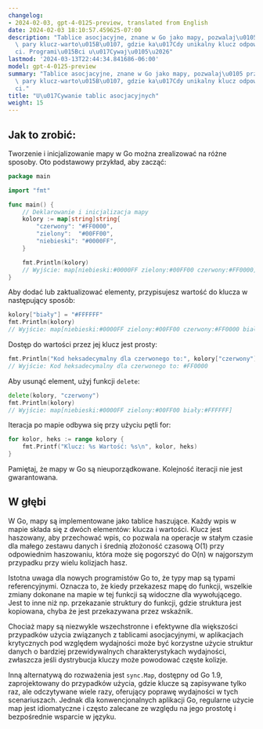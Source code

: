 ```yaml
---
changelog:
- 2024-02-03, gpt-4-0125-preview, translated from English
date: 2024-02-03 18:10:57.459625-07:00
description: "Tablice asocjacyjne, znane w Go jako mapy, pozwalaj\u0105 przechowywa\u0107\
  \ pary klucz-warto\u015B\u0107, gdzie ka\u017Cdy unikalny klucz odpowiada warto\u015B\
  ci. Programi\u015Bci u\u017Cywaj\u0105\u2026"
lastmod: '2024-03-13T22:44:34.841686-06:00'
model: gpt-4-0125-preview
summary: "Tablice asocjacyjne, znane w Go jako mapy, pozwalaj\u0105 przechowywa\u0107\
  \ pary klucz-warto\u015B\u0107, gdzie ka\u017Cdy unikalny klucz odpowiada warto\u015B\
  ci."
title: "U\u017Cywanie tablic asocjacyjnych"
weight: 15
---
```


## Jak to zrobić:
Tworzenie i inicjalizowanie mapy w Go można zrealizować na różne sposoby. Oto podstawowy przykład, aby zacząć:

```go
package main

import "fmt"

func main() {
    // Deklarowanie i inicjalizacja mapy
    kolory := map[string]string{
        "czerwony": "#FF0000",
        "zielony":  "#00FF00",
        "niebieski": "#0000FF",
    }

    fmt.Println(kolory)
    // Wyjście: map[niebieski:#0000FF zielony:#00FF00 czerwony:#FF0000]
}
```

Aby dodać lub zaktualizować elementy, przypisujesz wartość do klucza w następujący sposób:

```go
kolory["biały"] = "#FFFFFF"
fmt.Println(kolory)
// Wyjście: map[niebieski:#0000FF zielony:#00FF00 czerwony:#FF0000 biały:#FFFFFF]
```

Dostęp do wartości przez jej klucz jest prosty:

```go
fmt.Println("Kod heksadecymalny dla czerwonego to:", kolory["czerwony"])
// Wyjście: Kod heksadecymalny dla czerwonego to: #FF0000
```

Aby usunąć element, użyj funkcji `delete`:

```go
delete(kolory, "czerwony")
fmt.Println(kolory)
// Wyjście: map[niebieski:#0000FF zielony:#00FF00 biały:#FFFFFF]
```

Iteracja po mapie odbywa się przy użyciu pętli for:

```go
for kolor, heks := range kolory {
    fmt.Printf("Klucz: %s Wartość: %s\n", kolor, heks)
}
```

Pamiętaj, że mapy w Go są nieuporządkowane. Kolejność iteracji nie jest gwarantowana.

## W głębi
W Go, mapy są implementowane jako tablice haszujące. Każdy wpis w mapie składa się z dwóch elementów: klucza i wartości. Klucz jest haszowany, aby przechować wpis, co pozwala na operacje w stałym czasie dla małego zestawu danych i średnią złożoność czasową O(1) przy odpowiednim haszowaniu, która może się pogorszyć do O(n) w najgorszym przypadku przy wielu kolizjach hasz.

Istotna uwaga dla nowych programistów Go to, że typy map są typami referencyjnymi. Oznacza to, że kiedy przekazesz mapę do funkcji, wszelkie zmiany dokonane na mapie w tej funkcji są widoczne dla wywołującego. Jest to inne niż np. przekazanie struktury do funkcji, gdzie struktura jest kopiowana, chyba że jest przekazywana przez wskaźnik.

Chociaż mapy są niezwykle wszechstronne i efektywne dla większości przypadków użycia związanych z tablicami asocjacyjnymi, w aplikacjach krytycznych pod względem wydajności może być korzystne użycie struktur danych o bardziej przewidywalnych charakterystykach wydajności, zwłaszcza jeśli dystrybucja kluczy może powodować częste kolizje.

Inną alternatywą do rozważenia jest `sync.Map`, dostępny od Go 1.9, zaprojektowany do przypadków użycia, gdzie klucze są zapisywane tylko raz, ale odczytywane wiele razy, oferujący poprawę wydajności w tych scenariuszach. Jednak dla konwencjonalnych aplikacji Go, regularne użycie map jest idiomatyczne i często zalecane ze względu na jego prostotę i bezpośrednie wsparcie w języku.
